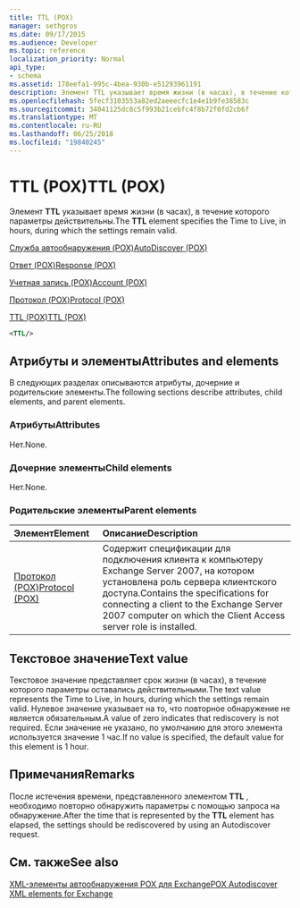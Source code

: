 ```yaml
---
title: TTL (POX)
manager: sethgros
ms.date: 09/17/2015
ms.audience: Developer
ms.topic: reference
localization_priority: Normal
api_type:
- schema
ms.assetid: 178eefa1-995c-4bea-930b-e51293961191
description: Элемент TTL указывает время жизни (в часах), в течение которого параметры действительны.
ms.openlocfilehash: 5fecf3103553a82ed2aeeecfc1e4e1b9fe38583c
ms.sourcegitcommit: 34041125dc8c5f993b21cebfc4f8b72f0fd2cb6f
ms.translationtype: MT
ms.contentlocale: ru-RU
ms.lasthandoff: 06/25/2018
ms.locfileid: "19840245"
---
```

# <a name="ttl-pox"></a><span data-ttu-id="d940a-103">TTL (POX)</span><span class="sxs-lookup"><span data-stu-id="d940a-103">TTL (POX)</span></span>

<span data-ttu-id="d940a-104">Элемент **TTL** указывает время жизни (в часах), в течение которого параметры действительны.</span><span class="sxs-lookup"><span data-stu-id="d940a-104">The **TTL** element specifies the Time to Live, in hours, during which the settings remain valid.</span></span> 
  
[<span data-ttu-id="d940a-105">Служба автообнаружения (POX)</span><span class="sxs-lookup"><span data-stu-id="d940a-105">AutoDiscover (POX)</span></span>](autodiscover-pox.md)
  
[<span data-ttu-id="d940a-106">Ответ (POX)</span><span class="sxs-lookup"><span data-stu-id="d940a-106">Response (POX)</span></span>](response-pox.md)
  
[<span data-ttu-id="d940a-107">Учетная запись (POX)</span><span class="sxs-lookup"><span data-stu-id="d940a-107">Account (POX)</span></span>](account-pox.md)
  
[<span data-ttu-id="d940a-108">Протокол (POX)</span><span class="sxs-lookup"><span data-stu-id="d940a-108">Protocol (POX)</span></span>](protocol-pox.md)
  
[<span data-ttu-id="d940a-109">TTL (POX)</span><span class="sxs-lookup"><span data-stu-id="d940a-109">TTL (POX)</span></span>](ttl-pox.md)
  
```xml
<TTL/>
```

## <a name="attributes-and-elements"></a><span data-ttu-id="d940a-110">Атрибуты и элементы</span><span class="sxs-lookup"><span data-stu-id="d940a-110">Attributes and elements</span></span>

<span data-ttu-id="d940a-111">В следующих разделах описываются атрибуты, дочерние и родительские элементы.</span><span class="sxs-lookup"><span data-stu-id="d940a-111">The following sections describe attributes, child elements, and parent elements.</span></span>
  
### <a name="attributes"></a><span data-ttu-id="d940a-112">Атрибуты</span><span class="sxs-lookup"><span data-stu-id="d940a-112">Attributes</span></span>

<span data-ttu-id="d940a-113">Нет.</span><span class="sxs-lookup"><span data-stu-id="d940a-113">None.</span></span>
  
### <a name="child-elements"></a><span data-ttu-id="d940a-114">Дочерние элементы</span><span class="sxs-lookup"><span data-stu-id="d940a-114">Child elements</span></span>

<span data-ttu-id="d940a-115">Нет.</span><span class="sxs-lookup"><span data-stu-id="d940a-115">None.</span></span>
  
### <a name="parent-elements"></a><span data-ttu-id="d940a-116">Родительские элементы</span><span class="sxs-lookup"><span data-stu-id="d940a-116">Parent elements</span></span>

|<span data-ttu-id="d940a-117">**Элемент**</span><span class="sxs-lookup"><span data-stu-id="d940a-117">**Element**</span></span>|<span data-ttu-id="d940a-118">**Описание**</span><span class="sxs-lookup"><span data-stu-id="d940a-118">**Description**</span></span>|
|:-----|:-----|
|[<span data-ttu-id="d940a-119">Протокол (POX)</span><span class="sxs-lookup"><span data-stu-id="d940a-119">Protocol (POX)</span></span>](protocol-pox.md) <br/> |<span data-ttu-id="d940a-120">Содержит спецификации для подключения клиента к компьютеру Exchange Server 2007, на котором установлена роль сервера клиентского доступа.</span><span class="sxs-lookup"><span data-stu-id="d940a-120">Contains the specifications for connecting a client to the Exchange Server 2007 computer on which the Client Access server role is installed.</span></span>  <br/> |
   
## <a name="text-value"></a><span data-ttu-id="d940a-121">Текстовое значение</span><span class="sxs-lookup"><span data-stu-id="d940a-121">Text value</span></span>

<span data-ttu-id="d940a-122">Текстовое значение представляет срок жизни (в часах), в течение которого параметры оставались действительными.</span><span class="sxs-lookup"><span data-stu-id="d940a-122">The text value represents the Time to Live, in hours, during which the settings remain valid.</span></span> <span data-ttu-id="d940a-123">Нулевое значение указывает на то, что повторное обнаружение не является обязательным.</span><span class="sxs-lookup"><span data-stu-id="d940a-123">A value of zero indicates that rediscovery is not required.</span></span> <span data-ttu-id="d940a-124">Если значение не указано, по умолчанию для этого элемента используется значение 1 час.</span><span class="sxs-lookup"><span data-stu-id="d940a-124">If no value is specified, the default value for this element is 1 hour.</span></span>
  
## <a name="remarks"></a><span data-ttu-id="d940a-125">Примечания</span><span class="sxs-lookup"><span data-stu-id="d940a-125">Remarks</span></span>

<span data-ttu-id="d940a-126">После истечения времени, представленного элементом **TTL** , необходимо повторно обнаружить параметры с помощью запроса на обнаружение.</span><span class="sxs-lookup"><span data-stu-id="d940a-126">After the time that is represented by the **TTL** element has elapsed, the settings should be rediscovered by using an Autodiscover request.</span></span> 
  
## <a name="see-also"></a><span data-ttu-id="d940a-127">См. также</span><span class="sxs-lookup"><span data-stu-id="d940a-127">See also</span></span>



[<span data-ttu-id="d940a-128">XML-элементы автообнаружения POX для Exchange</span><span class="sxs-lookup"><span data-stu-id="d940a-128">POX Autodiscover XML elements for Exchange</span></span>](pox-autodiscover-xml-elements-for-exchange.md)

